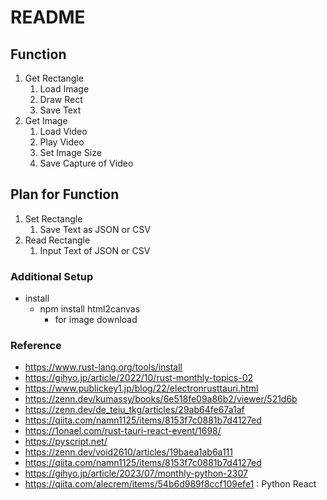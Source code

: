 # README

## Function

1. Get Rectangle
   1. Load Image
   2. Draw Rect
   3. Save Text
2. Get Image
   1. Load Video
   2. Play Video
   3. Set Image Size
   4. Save Capture of Video

## Plan for Function

1. Set Rectangle
   1. Save Text as JSON or CSV
2. Read Rectangle
   1. Input Text of JSON or CSV

### Additional Setup

- install
  - npm install html2canvas
    - for image download

### Reference

- https://www.rust-lang.org/tools/install
- https://gihyo.jp/article/2022/10/rust-monthly-topics-02
- https://www.publickey1.jp/blog/22/electronrusttauri.html
- https://zenn.dev/kumassy/books/6e518fe09a86b2/viewer/521d6b
- https://zenn.dev/de_teiu_tkg/articles/29ab64fe67a1af
- https://qiita.com/namn1125/items/8153f7c0881b7d4127ed
- https://1onael.com/rust-tauri-react-event/1698/
- https://pyscript.net/
- https://zenn.dev/void2610/articles/19baea1ab6a111
- https://qiita.com/namn1125/items/8153f7c0881b7d4127ed
- https://gihyo.jp/article/2023/07/monthly-python-2307
- https://qiita.com/alecrem/items/54b6d989f8ccf109efe1 : Python React
